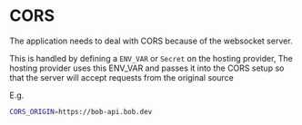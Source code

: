 # CORS

The application needs to deal with CORS because of the websocket server.

This is handled by defining a `ENV_VAR` or `Secret` on the hosting provider,
The hosting provider uses this ENV_VAR and passes it into the CORS setup so that 
the server will accept requests from the original source

E.g.
```bash
CORS_ORIGIN=https://bob-api.bob.dev
```
